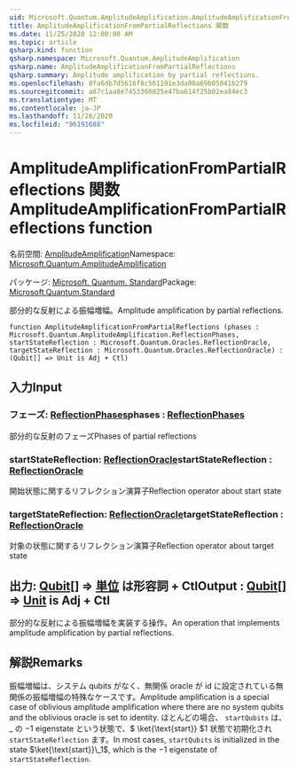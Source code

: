 ```yaml
---
uid: Microsoft.Quantum.AmplitudeAmplification.AmplitudeAmplificationFromPartialReflections
title: AmplitudeAmplificationFromPartialReflections 関数
ms.date: 11/25/2020 12:00:00 AM
ms.topic: article
qsharp.kind: function
qsharp.namespace: Microsoft.Quantum.AmplitudeAmplification
qsharp.name: AmplitudeAmplificationFromPartialReflections
qsharp.summary: Amplitude amplification by partial reflections.
ms.openlocfilehash: 8fa6db7d5616f8c561191e3da00a69b05041b279
ms.sourcegitcommit: a87c1aa8e7453360025e47ba614f25b02ea84ec3
ms.translationtype: MT
ms.contentlocale: ja-JP
ms.lasthandoff: 11/26/2020
ms.locfileid: "96191688"
---
```

# <a name="amplitudeamplificationfrompartialreflections-function"></a><span data-ttu-id="560e4-102">AmplitudeAmplificationFromPartialReflections 関数</span><span class="sxs-lookup"><span data-stu-id="560e4-102">AmplitudeAmplificationFromPartialReflections function</span></span>

<span data-ttu-id="560e4-103">名前空間: [AmplitudeAmplification](xref:Microsoft.Quantum.AmplitudeAmplification)</span><span class="sxs-lookup"><span data-stu-id="560e4-103">Namespace: [Microsoft.Quantum.AmplitudeAmplification](xref:Microsoft.Quantum.AmplitudeAmplification)</span></span>

<span data-ttu-id="560e4-104">パッケージ: [Microsoft. Quantum. Standard](https://nuget.org/packages/Microsoft.Quantum.Standard)</span><span class="sxs-lookup"><span data-stu-id="560e4-104">Package: [Microsoft.Quantum.Standard](https://nuget.org/packages/Microsoft.Quantum.Standard)</span></span>


<span data-ttu-id="560e4-105">部分的な反射による振幅増幅。</span><span class="sxs-lookup"><span data-stu-id="560e4-105">Amplitude amplification by partial reflections.</span></span>

```qsharp
function AmplitudeAmplificationFromPartialReflections (phases : Microsoft.Quantum.AmplitudeAmplification.ReflectionPhases, startStateReflection : Microsoft.Quantum.Oracles.ReflectionOracle, targetStateReflection : Microsoft.Quantum.Oracles.ReflectionOracle) : (Qubit[] => Unit is Adj + Ctl)
```


## <a name="input"></a><span data-ttu-id="560e4-106">入力</span><span class="sxs-lookup"><span data-stu-id="560e4-106">Input</span></span>

### <a name="phases--reflectionphases"></a><span data-ttu-id="560e4-107">フェーズ: [ReflectionPhases](xref:Microsoft.Quantum.AmplitudeAmplification.ReflectionPhases)</span><span class="sxs-lookup"><span data-stu-id="560e4-107">phases : [ReflectionPhases](xref:Microsoft.Quantum.AmplitudeAmplification.ReflectionPhases)</span></span>

<span data-ttu-id="560e4-108">部分的な反射のフェーズ</span><span class="sxs-lookup"><span data-stu-id="560e4-108">Phases of partial reflections</span></span>


### <a name="startstatereflection--reflectionoracle"></a><span data-ttu-id="560e4-109">startStateReflection: [ReflectionOracle](xref:Microsoft.Quantum.Oracles.ReflectionOracle)</span><span class="sxs-lookup"><span data-stu-id="560e4-109">startStateReflection : [ReflectionOracle](xref:Microsoft.Quantum.Oracles.ReflectionOracle)</span></span>

<span data-ttu-id="560e4-110">開始状態に関するリフレクション演算子</span><span class="sxs-lookup"><span data-stu-id="560e4-110">Reflection operator about start state</span></span>


### <a name="targetstatereflection--reflectionoracle"></a><span data-ttu-id="560e4-111">targetStateReflection: [ReflectionOracle](xref:Microsoft.Quantum.Oracles.ReflectionOracle)</span><span class="sxs-lookup"><span data-stu-id="560e4-111">targetStateReflection : [ReflectionOracle](xref:Microsoft.Quantum.Oracles.ReflectionOracle)</span></span>

<span data-ttu-id="560e4-112">対象の状態に関するリフレクション演算子</span><span class="sxs-lookup"><span data-stu-id="560e4-112">Reflection operator about target state</span></span>



## <a name="output--qubit--unit--is-adj--ctl"></a><span data-ttu-id="560e4-113">出力: [Qubit](xref:microsoft.quantum.lang-ref.qubit)[] => [単位](xref:microsoft.quantum.lang-ref.unit)  は形容詞 + Ctl</span><span class="sxs-lookup"><span data-stu-id="560e4-113">Output : [Qubit](xref:microsoft.quantum.lang-ref.qubit)[] => [Unit](xref:microsoft.quantum.lang-ref.unit)  is Adj + Ctl</span></span>

<span data-ttu-id="560e4-114">部分的な反射による振幅増幅を実装する操作。</span><span class="sxs-lookup"><span data-stu-id="560e4-114">An operation that implements amplitude amplification by partial reflections.</span></span>

## <a name="remarks"></a><span data-ttu-id="560e4-115">解説</span><span class="sxs-lookup"><span data-stu-id="560e4-115">Remarks</span></span>

<span data-ttu-id="560e4-116">振幅増幅は、システム qubits がなく、無関係 oracle が id に設定されている無関係の振幅増幅の特殊なケースです。</span><span class="sxs-lookup"><span data-stu-id="560e4-116">Amplitude amplification is a special case of oblivious amplitude amplification where there are no system qubits and the oblivious oracle is set to identity.</span></span>
<span data-ttu-id="560e4-117">ほとんどの場合、 `startQubits` は、 \_ の $-$1 eigenstate という状態で、$ \ket{\text{start}} $1 状態で初期化され `startStateReflection` ます。</span><span class="sxs-lookup"><span data-stu-id="560e4-117">In most cases, `startQubits` is initialized in the state $\ket{\text{start}}\_1$, which is the $-1$ eigenstate of `startStateReflection`.</span></span>